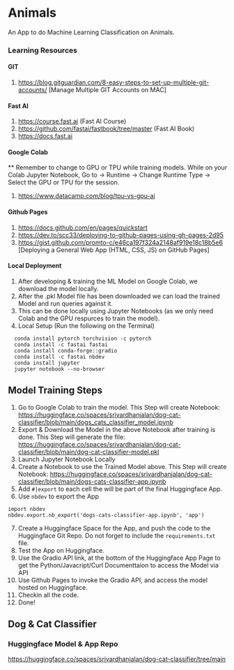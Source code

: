 # Animals
An App to do Machine Learning Classification on Animals. 

### Learning Resources

#### GIT
1. https://blog.gitguardian.com/8-easy-steps-to-set-up-multiple-git-accounts/ [Manage Multiple GIT Accounts on MAC]
   
#### Fast AI
1. https://course.fast.ai (Fast AI Course)
2. https://github.com/fastai/fastbook/tree/master (Fast AI Book)
3. https://docs.fast.ai

#### Google Colab
** Remember to change to GPU or TPU while training models. While on your Colab Jupyter Notebook, Go to -> Runtime -> Change Runtime Type -> Select the GPU or TPU for the session.
1. https://www.datacamp.com/blog/tpu-vs-gpu-ai

#### Github Pages
1. https://docs.github.com/en/pages/quickstart
2. https://dev.to/scc33/deploying-to-github-pages-using-gh-pages-2d95
3. https://gist.github.com/promto-c/e46ca197f324a2148af919e18c18b5e6 [Deploying a General Web App (HTML, CSS, JS) on GitHub Pages]

#### Local Deployment
1. After developing & training the ML Model on Google Colab, we download the model locally.
2. After the .pkl Model file has been downloaded we can load the trained Model and run queries against it.
3. This can be done locally using Jupyter Notebooks (as we only need Colab and the GPU respurces to train the model). 
4. Local Setup (Run the following on the Terminal)
```
  conda install pytorch torchvision -c pytorch
  conda install -c fastai fastai  
  conda install conda-forge::gradio
  conda install -c fastai nbdev
  conda install jupyter
  jupyter notebook --no-browser
```

## Model Training Steps
1. Go to Google Colab to train the model. This Step will create Notebook: https://huggingface.co/spaces/srivardhanjalan/dog-cat-classifier/blob/main/dogs_cats_classifier_model.ipynb
2. Export & Download the Model in the above Notebook after training is done. This Step will generate the file: https://huggingface.co/spaces/srivardhanjalan/dog-cat-classifier/blob/main/dog-cat-classifier-model.pkl
3. Launch Jupyter Notebook Locally
4. Create a Notebook to use the Trained Model above. This Step will create Notebook: https://huggingface.co/spaces/srivardhanjalan/dog-cat-classifier/blob/main/dogs-cats-classifier-app.ipynb
5. Add `#|export` to each cell the will be part of the final Huggingface App.
6. Use `nbdev` to export the App 
```
import nbdev
nbdev.export.nb_export('dogs-cats-classifier-app.ipynb', 'app')
```
7. Create a Huggingface Space for the App, and push the code to the Huggingface Git Repo. Do not forget to include the `requirements.txt` file.
8. Test the App on Huggingface.
9. Use the Gradio API link, at the bottom of the Huggingface App Page to get the Python/Javacript/Curl Documenttaion to access the Model via API
10. Use Github Pages to invoke the Gradio API, and access the model hosted on Huggingface.
11. Checkin all the code. 
12. Done!

## Dog & Cat Classifier
### Huggingface Model & App Repo
https://huggingface.co/spaces/srivardhanjalan/dog-cat-classifier/tree/main


